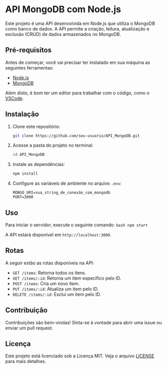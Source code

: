 # API MongoDB com Node.js

Este projeto é uma API desenvolvida em Node.js que utiliza o MongoDB como banco de dados. A API permite a criação, leitura, atualização e exclusão (CRUD) de dados armazenados no MongoDB.

## Pré-requisitos

Antes de começar, você vai precisar ter instalado em sua máquina as seguintes ferramentas:

- [Node.js](https://nodejs.org/)
- [MongoDB](https://www.mongodb.com/)

Além disto, é bom ter um editor para trabalhar com o código, como o [VSCode](https://code.visualstudio.com/).

## Instalação

1. Clone este repositório:

   ```bash
   git clone https://github.com/seu-usuario/API_MongoDB.git
   ```

2. Acesse a pasta do projeto no terminal:

   ```bash
   cd API_MongoDB
   ```

3. Instale as dependências:

   ```bash
   npm install
   ```

4. Configure as variáveis de ambiente no arquivo `.env`:
   ```
   MONGO_URI=sua_string_de_conexão_com_mongodb
   PORT=3000
   ```

## Uso

Para iniciar o servidor, execute o seguinte comando:
`bash
    npm start
    `

A API estará disponível em `http://localhost:3000`.

## Rotas

A seguir estão as rotas disponíveis na API:

- `GET /items`: Retorna todos os itens.
- `GET /items/:id`: Retorna um item específico pelo ID.
- `POST /items`: Cria um novo item.
- `PUT /items/:id`: Atualiza um item pelo ID.
- `DELETE /items/:id`: Exclui um item pelo ID.

## Contribuição

Contribuições são bem-vindas! Sinta-se à vontade para abrir uma issue ou enviar um pull request.

## Licença

Este projeto está licenciado sob a Licença MIT. Veja o arquivo [LICENSE](LICENSE) para mais detalhes.
